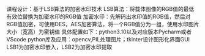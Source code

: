 课程设计：基于LSB算法的加密水印技术
LSB算法：将载体图像的RGB值的最低有效位替换为加密水印的RGB值
加密水印：先解码出水印值的RGB值，然后对RGB值加密，可使用DES，AES加密算法，将一个RGB值分为一组，使用水印图片大小（宽高）为密钥值
具体配置如下：python3.10以及对应版本Pycharm或者VScode
python库及应用：opencv,PIL处理图片；tkinter设计图形化界面GUI
LSB1为加密水印嵌入，LSB2为加密水印提取

